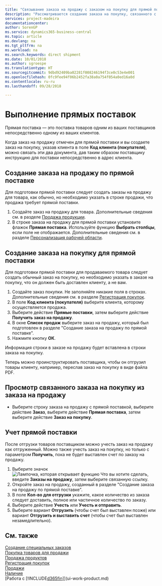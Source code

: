 ```yaml
---
title: "Связывание заказа на продажу с заказом на покупку для прямой поставки | Документы Майкрософт"
description: "Рассматривается создание заказа на покупку, связанного с заказом на продажу, для обеспечения прямой поставки от поставщика клиенту."
services: project-madeira
documentationcenter: 
author: SorenGP
ms.service: dynamics365-business-central
ms.topic: article
ms.devlang: na
ms.tgt_pltfrm: na
ms.workload: na
ms.search.keywords: direct shipment
ms.date: 10/01/2018
ms.author: sgroespe
ms.translationtype: HT
ms.sourcegitcommit: 9dbd92409ba02281f008246194f3ce0c53e4e001
ms.openlocfilehash: 0fc9fee94f06b2452fa38a0a754f054a0ed16a0d
ms.contentlocale: ru-ru
ms.lasthandoff: 09/28/2018

---
```

# <a name="make-drop-shipments"></a>Выполнение прямых поставок
Прямая поставка — это поставка товаров одним из ваших поставщиков непосредственно одному из ваших клиентов.

Когда заказ на продажу отмечен для прямой поставки и вы создаете заказ на покупку, указав клиента в поле **Код клиента (покупателя)**, можно связать эти два документа, дав таким образом поставщику инструкцию для поставки непосредственно в адрес клиента.

## <a name="to-create-a-sales-order-for-drop-shipment"></a>Создание заказа на продажу по прямой поставке
Для подготовки прямой поставки следует создать заказы на продажу для товара, как обычно, но необходимо указать в строке продажи, что продажа требует прямой поставки.

1. Создайте заказ на продажу для товара. Дополнительные сведения см. в разделе [Продажа продукции](sales-how-sell-products.md).
2. В строке заказа на продажу для прямой поставки установите флажок **Прямая поставка**. Используйте функцию **Выбрать столбцы**, если поле не отображается. Дополнительные сведения см. в разделе [Персонализация рабочей области](ui-personalization-user.md).

## <a name="to-create-the-purchase-order-for-drop-shipment"></a>Создание заказа на покупку для прямой поставки
Для подготовки прямой поставки для продаваемого товара следует создать обычный заказ на покупку, но необходимо указать в заказе на покупку, что он должен быть доставлен клиенту, а не вам.

1. Создайте заказ покупки. Не заполняйте никакие поля в строках. Дополнительные сведения см. в разделе [Регистрация покупок](purchasing-how-record-purchases.md).
2. В поле **Код клиента (покупателя)** выберите клиента, которому осуществляется продажа.
3. Выберите действие **Прямые поставки**, затем выберите действие **Получить заказ на продажу**.
4. В окне **Список продаж** выберите заказ на продажу, который был подготовлен в разделе "Создание заказа на продажу по прямой поставке".
5. Нажмите кнопку **ОК**.

Информация строки в заказе на продажу будет вставлена в строки заказа на покупку.

Теперь можно проинструктировать поставщика, чтобы он отгрузил товары клиенту, например, переслав заказ на покупку в виде файла PDF.     

## <a name="to-view-the-linked-purchase-order-from-the-sales-order"></a>Просмотр связанного заказа на покупку из заказа на продажу
* Выберите строку заказа на продажу с прямой поставкой, выберите действие **Заказ**, выберите действие **Прямая поставка**, затем выберите действие **Заказ на покупку**.

## <a name="to-post-a-drop-shipment"></a>Учет прямой поставки
После отгрузки товаров поставщиком можно учесть заказ на продажу как отгруженный. Можно также учесть заказ на покупку, но только с параметром **Получить**, пока не будет выставлен счет по заказу на продажу.

1. Выберите значок ![Лампочка, которая открывает функцию Что вы хотите сделать](media/ui-search/search_small.png "Что вы хотите сделать"), введите **Заказы на продажу**, затем выберите связанную ссылку.
2. Откройте заказ на продажу, созданный в разделе "Создание заказа на продажу по прямой поставке".
3. В поле **Кол-во для отгрузки** укажите, какое количество из заказа следует доставить, полное или частичное количество по заказу.
4. Выберите действие **Учесть** или **Учесть и отправить**.
5. Выберите вариант **Отгрузить** (чтобы счет был выставлен позже) или вариант **Отгрузить и выставить счет** (чтобы счет был выставлен незамедлительно).

## <a name="see-also"></a>См. также
[Создание специальных заказов](sales-how-to-create-special-orders.md)  
[Покупка товаров для продажи](purchasing-how-purchase-products-sale.md)  
[Продажа продуктов](sales-how-sell-products.md)  
[Регистрация покупок](purchasing-how-record-purchases.md)  
[Продажи](sales-manage-sales.md)  
[Наличие](inventory-manage-inventory.md)  
[Работа с [!INCLUDE[d365fin](includes/d365fin_md.md)]](ui-work-product.md)

